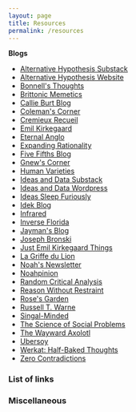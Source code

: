 ```yaml
---
layout: page
title: Resources
permalink: /resources
---
```


<div id="left-column">

**Blogs**

*   [Alternative Hypothesis Substack](https://thealternativehypothesis.substack.com/archive)
*   [Alternative Hypothesis Website](https://web.archive.org/web/20220531093112/https://thealternativehypothesis.org/index.php/about-the-alternative-hypothesis/)
*   [Bonnell's Thoughts](https://destinygg.substack.com/)
*   [Brittonic Memetics](https://brittonicmemetics.wordpress.com/)
*   [Callie Burt Blog](https://callieburt.org/)
*   [Coleman's Corner](https://colemanhughes.substack.com/)
*   [Cremieux Recueil](https://www.cremieux.xyz/)
*   [Emil Kirkegaard](https://front.emilkirkegaard.dk/)
*   [Eternal Anglo](https://eternalanglo.com/)
*   [Expanding Rationality](https://expandingrationality.substack.com/)
*   [Five Fifths Blog](https://fivefifthsblog.substack.com/)
*   [Gnew's Corner](https://gnew.substack.com/archive)
*   [Human Varieties](https://humanvarieties.org/)
*   [Ideas and Data Substack](https://seanlast.substack.com/archive)
*   [Ideas and Data Wordpress](https://ideasanddata.wordpress.com/)
*   [Ideas Sleep Furiously](https://ideassleepfuriously.substack.com/)
*   [Idek Blog](https://medium.com/@Idek)
*   [Infrared](https://substack.com/@infrared)
*   [Inverse Florida](https://inverseflorida.substack.com/)
*   [Jayman's Blog](https://jaymans.wordpress.com/)
*   [Joseph Bronski](https://substack.com/@josephbronski)
*   [Just Emil Kirkegaard Things](https://kirkegaard.substack.com/)
*   [La Griffe du Lion](http://www.lagriffedulion.f2s.com/index.html)
*   [Noah's Newsletter](https://noahcarl.substack.com/archive?sort=new)
*   [Noahpinion](https://www.noahpinion.blog/archive)
*   [Random Critical Analysis](https://randomcriticalanalysis.com/)
*   [Reason Without Restraint](https://reasonwithoutrestraint.com/)
*   [Rose's Garden](https://rosewrist.substack.com/)
*   [Russell T. Warne](https://russellwarne.com/)
*   [Singal-Minded](https://jessesingal.substack.com/?utm_source=homepage_recommendations&utm_campaign=1111741)
*   [The Science of Social Problems](https://scienceofsocialproblems.com/blog/)
*   [The Wayward Axolotl](https://thewaywardaxolotl.blogspot.com/)
*   [Ubersoy](https://ubersoy.substack.com/)
*   [Werkat: Half-Baked Thoughts](https://werkat.substack.com/)
*   [Zero Contradictions](https://zerocontradictions.net/)
        
</div>
    
<div id="middle-column">

        
### List of links

     
</div>
    
<div id="right-column">
    
 
        
### Miscellaneous

</div>
